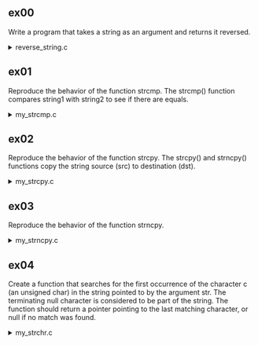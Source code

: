 ## ex00

Write a program that takes a string as an argument and returns it reversed.

<details>
  <summary>reverse_string.c</summary>

```c
#include <stdio.h>
#include <string.h>

// Function to reverse a string in-place
char* reverse_string(char* str) {
    int length = strlen(str);
    int start = 0;          // Index of the first character
    int end = length - 1;   // Index of the last character

    // Iterate until the start index crosses the end index
    while (start < end) {
        // Swap characters at start and end indices
        char temp = str[start];
        str[start] = str[end];
        str[end] = temp;

        // Move indices towards each other for the next iteration
        start++;
        end--;
    }

    // Return the reversed string
    return str;
}
```

</details>

## ex01

Reproduce the behavior of the function strcmp.
The strcmp() function compares string1 with string2 to see if there are equals.

<details>

  <summary>my_strcmp.c</summary>

```c

#include <stdio.h>

// Define a function called my_strcmp that takes two char pointers as parameters.
int my_strcmp(char* str1, char* str2) {
    // Iterate through the strings while both are not at the end ('\0').
    while (*str1 != '\0' && *str2 != '\0') {
        // Compare the characters at the current positions in both strings.
        if (*str1 != *str2) {
            // If the characters are different, return the difference between their ASCII values.
            // This will indicate whether str1 comes before or after str2 in lexicographic order.
            return (*str1 - *str2);
        }
        // Move to the next character in each string.
        str1++;
        str2++;
    }

    // If both strings are completely equal, they have the same characters in the same order.
    if (*str1 == *str2) {
        // Return 0 to indicate equality.
        return 0;
    }

    // If one string is longer than the other, return the difference in lengths.
    return (*str1 - *str2);
}

int main()
```

</details>

## ex02

Reproduce the behavior of the function strcpy.
The strcpy() and strncpy() functions copy the string source (src) to destination (dst).

<details>
  <summary>my_strcpy.c</summary>

```c
#include <stdio.h>

char* my_strcpy(char* dst, const char* src) {
    // Copy each character from src to dst until the null terminator is reached.
    while (*src != '\0') {
        *dst = *src; // Copy the character
        dst++;      // Move to the next position in dst
        src++;      // Move to the next character in src
    }

    // Add the null terminator to the end of the copied string.
    *dst = '\0';

    // Return the destination string.
    return dst;
}

int main() {
    char dst[100] = {0};
    char *src = "Hello";

    printf("my_strcpy -> %s\n", my_strcpy(dst, src));

    return 0;
}

```

</details>

## ex03

Reproduce the behavior of the function strncpy.

<details>
  <summary>my_strncpy.c</summary>

```c
#include <stdio.h>

char* my_strncpy(char* dst, const char* src, int n) {
    int i;
    // Copy each character from src to dst up to n characters or until the null terminator is reached.
    for (i = 0; i < n && *src != '\0'; i++) {
        *dst = *src; // Copy the character
        dst++;      // Move to the next position in dst
        src++;      // Move to the next character in src
    }

    // Fill any remaining positions in dst with null characters if n is not reached.
    for (; i < n; i++) {
        *dst = '\0';
        dst++;
    }

    // Return the destination string.
    return dst;
}

int main() {
    char dst[10] = {0};
    char *src = "Hello";
    int n = 3;

    printf("my_strncpy -> %s\n", my_strncpy(dst, src, n));

    return 0;
}


```

</details>

## ex04

Create a function that searches for the first occurrence of the character c (an unsigned char) in the string pointed to by the argument str. The terminating null character is considered to be part of the string. The function should return a pointer pointing to the last matching character, or null if no match was found.

<details>
  <summary>my_strchr.c</summary>

```c
// Include the standard I/O library for input/output functions
#include <stdio.h>

// Define a function named my_strchr that takes a pointer to a character (string) and a character as parameters
char* my_strchr(char* str, char c) {
    // Declare a pointer named lastMatch and initialize it to NULL
    char* lastMatch = NULL;

    // Start a loop that continues until the end of the string ('\0') is reached
    while (*str != '\0') {
        // Check if the current character is equal to the specified character
        if (*str == c) {
            // If there's a match, assign the current pointer to lastMatch
            lastMatch = str;
            // Exit the loop, as the first match has been found
            break;
        }
        // Move the pointer to the next character in the string
        str++;
    }

    // Return the pointer to the last matching character (or NULL if no match was found)
    return lastMatch;
}

// Define the main function
int main() {
    // Declare a character array named str and initialize it with "abc"
    char str[] = "abc";
    // Declare a character named c and initialize it with 'd'
    char c = 'd';
    // Declare a pointer to a character named result and call the my_strchr function with str and c as arguments
    char* result = my_strchr(str, c);

    // Print the provided input, expected outputs, and actual outputs
    printf("Input: \"%s\"\n", str);
    printf("Expected Output: \n");
    printf("Expected Return Value: NULL\n");
    printf("Output: \n");
    printf("Return Value: %p\n", (void*)result);

    // Return 0 to indicate successful completion of the program
    return 0;
}

```

</details>

